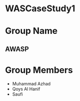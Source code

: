 # WASCaseStudy1

# Group Name
  ## AWASP

# Group Members
  - Muhammad Azhad
  - Qoys Al Hanif
  - Saufi

